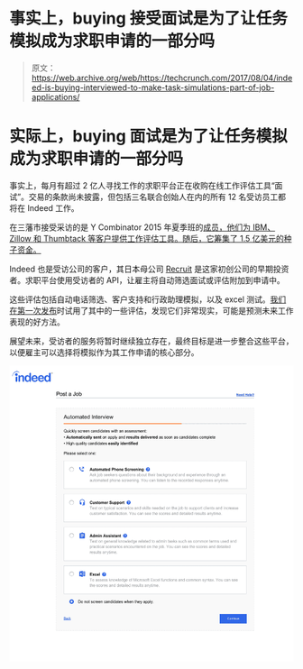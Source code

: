 # 事实上，buying 接受面试是为了让任务模拟成为求职申请的一部分吗

> 原文：<https://web.archive.org/web/https://techcrunch.com/2017/08/04/indeed-is-buying-interviewed-to-make-task-simulations-part-of-job-applications/>

# 实际上，buying 面试是为了让任务模拟成为求职申请的一部分吗

事实上，每月有超过 2 亿人寻找工作的求职平台正在收购在线工作评估工具“面试”。交易的条款尚未披露，但包括三名联合创始人在内的所有 12 名受访员工都将在 Indeed 工作。

在三藩市接受采访的是 Y Combinator 2015 年夏季班的[成员，他们为 IBM、Zillow 和 Thumbtack 等客户提供工作评估工具。随后，它筹集了 1.5 亿美元的种子资金。](https://web.archive.org/web/20221209002353/https://beta.techcrunch.com/2015/07/13/yc-backed-interviewed-uses-automated-simulations-to-evaluate-job-candidates/)

Indeed 也是受访公司的客户，其日本母公司 [Recruit](https://web.archive.org/web/20221209002353/http://www.recruit-rgf.com/) 是这家初创公司的早期投资者。求职平台使用受访者的 API，让雇主将自动筛选面试或评估附加到申请中。

这些评估包括自动电话筛选、客户支持和行政助理模拟，以及 excel 测试。[我们在第一次发布](https://web.archive.org/web/20221209002353/https://beta.techcrunch.com/2015/07/13/yc-backed-interviewed-uses-automated-simulations-to-evaluate-job-candidates/)时试用了其中的一些评估，发现它们非常现实，可能是预测未来工作表现的好方法。

展望未来，受访者的服务将暂时继续独立存在，最终目标是进一步整合这些平台，以便雇主可以选择将模拟作为其工作申请的核心部分。

![Screenshot](img/8ae8b94bf3ea3c23979f01d8dd3bc7b1.png)